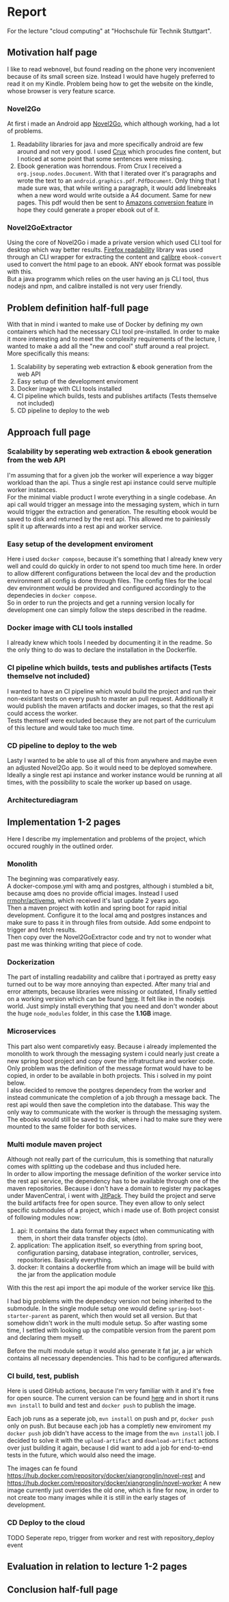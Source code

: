 # Report

For the lecture "cloud computing" at "Hochschule für Technik Stuttgart".

## Motivation half page
I like to read webnovel, but found reading on the phone very inconvenient because of its small screen size. Instead I would have hugely preferred to read it on my Kindle. Problem being how to get the website on the kindle, whose browser is very feature scarce.

### Novel2Go
At first i made an Android app [Novel2Go](https://github.com/XiangRongLin/Novel2Go), which although working, had a lot of problems.
1. Readability libraries for java and more specifically android are few around and not very good. I used [Crux](https://github.com/chimbori/crux) which procudes fine content, but I noticed at some point that some sentences were missing.
2. Ebook generation was horrendous. From Crux I received a `org.jsoup.nodes.Document`. With that I iterated over it's paragraphs and wrote the text to an `android.graphics.pdf.PdfDocument`. Only thing that I made sure was, that while writing a paragraph, it would add linebreaks when a new word would write outside a A4 document. Same for new pages. This pdf would then be sent to [Amazons conversion feature](https://www.amazon.com/gp/sendtokindle/email) in hope they could generate a proper ebook out of it.

### Novel2GoExtractor
Using the core of Novel2Go i made a private version which used CLI tool for desktop which way better results. [Firefox readability](https://github.com/mozilla/readability) library was used through an CLI wrapper for extracting the content and [calibre](https://calibre-ebook.com/) `ebook-convert` used to convert the html page to an ebook. ANY ebook format was possible with this.  
But a java programm which relies on the user having an js CLI tool, thus nodejs and npm, and calibre installed is not very user friendly.


## Problem definition half-full page
With that in mind i wanted to make use of Docker by defining my own containers which had the necessary CLI tool pre-installed. In order to make it more interesting and to meet the complexity requirements of the lecture, I wanted to make a add all the "new and cool" stuff around a real project.  
More specifically this means:

1. Scalability by seperating web extraction & ebook generation from the web API
2. Easy setup of the development enviroment
3. Docker image with CLI tools installed
4. CI pipeline which builds, tests and publishes artifacts (Tests themselve not included)
5. CD pipeline to deploy to the web


## Approach full page
### Scalability by seperating web extraction & ebook generation from the web API
I'm assuming that for a given job the worker will experience a way bigger workload than the api. Thus a single rest api instance could serve multiple worker instances.  
For the minimal viable product I wrote everything in a single codebase. An api call would trigger an message into the messaging system, which in turn would trigger the extraction and generation. The resulting ebook would be saved to disk and returned by the rest api. This allowed me to painlessly split it up afterwards into a rest api and worker service.

### Easy setup of the development enviroment
Here i used `docker compose`, because it's something that I already knew very well and could do quickly in order to not spend too much time here. In order to allow different configurations between the local dev and the production environment all config is done through files. The config files for the local dev environment would be provided and configured accordingly to the dependecies in `docker compose`.  
So in order to run the projects and get a running version locally for development one can simply follow the steps described in the readme.

### Docker image with CLI tools installed
I already knew which tools I needed by documenting it in the readme. So the only thing to do was to declare the installation in the Dockerfile.

### CI pipeline which builds, tests and publishes artifacts (Tests themselve not included)
I wanted to have an CI pipeline which would build the project and run their non-existant tests on every push to master an pull request. Additionally it would publish the maven artifacts and docker images, so that the rest api could access the worker.  
Tests themself were excluded because they are not part of the curriculum of this lecture and would take too much time.

### CD pipeline to deploy to the web
Lasty I wanted to be able to use all of this from anywhere and maybe even an adjusted Novel2Go app. So it would need to be deployed somewhere. Ideally a single rest api instance and worker instance would be running at all times, with the possibility to scale the worker up based on usage.

### Architecturediagram

## Implementation 1-2 pages
Here I describe my implementation and problems of the project, which occured roughly in the outlined order.

### Monolith
The beginning was comparatively easy.  
A docker-compose.yml with amq and postgres, although i stumbled a bit, because amq does no provide official images. Instead I used [rrmohr/activemq](https://hub.docker.com/r/rmohr/activemq/), which received it's last update 2 years ago.  
Then a maven project with kotlin and spring boot for rapid initial development. Configure it to the local amq and postgres instances and make sure to pass it in through files from outside. Add some endpoint to trigger and fetch results.  
Then copy over the Novel2GoExtractor code and try not to wonder what past me was thinking writing that piece of code.

### Dockerization
The part of installing readability and calibre that i portrayed as pretty easy turned out to be way more annoying than expected. After many trial and error attempts, because libraries were missing or outdated, I finally settled on a working version which can be found [here](https://github.com/NovelService/NovelWorker/blob/49f7d10a78093dfaa0c7c71fbcea56b83f56ec13/novel-worker-docker/Dockerfile). It felt like in the nodejs world. Just simply install everything that you need and don't wonder about the huge `node_modules` folder, in this case the __1.1GB__ image.

### Microservices
This part also went comparetivly easy. Because i already implemented the monolith to work through the messaging system i could nearly just create a new spring boot project and copy over the infratructure and worker code. Only problem was the definition of the message format would have to be copied, in order to be available in both projects. This i solved in my point below.  
I also decided to remove the postgres dependecy from the worker and instead communicate the completion of a job through a message back. The rest api would then save the completion into the database. This way the only way to communicate with the worker is through the messaging system. The ebooks would still be saved to disk, where i had to make sure they were mounted to the same folder for both services.

### Multi module maven project
Although not really part of the curriculum, this is something that naturally comes with splitting up the codebase and thus included here.  
In order to allow importing the message definition of the worker service into the rest api service, the dependency has to be available through one of the maven repositories. Because i don't have a domain to register my packages under MavenCentral, i went with [JitPack](https://jitpack.io/). They build the project and serve the build artifacts free for open source. They even allow to only select specific submodules of a project, which i made use of. 
Both project consist of following modules now:

1. api: It contains the data format they expect when communicating with them, in short their data transfer objects (dto).
2. application: The application itself, so everything from spring boot, configuration parsing, database integration, controller, services, repositories. Basically everything.
3. docker: It contains a dockerfile from which an image will be build with the jar from the application module

With this the rest api import the api module of the worker service like [this](https://github.com/NovelService/NovelRest/blob/ed3b2e825d64eef93112e7150f9eb4b7e33c4870/pom.xml#L46).

I had big problems with the dependecy version not being inherited to the submodule. In the single module setup one would define `spring-boot-starter-parent` as parent, which then would set all version. But that somehow didn't work in the multi module setup. So after wasting some time, I settled with looking up the compatible version from the parent pom and declaring them myself.

Before the multi module setup it would also generate it fat jar, a jar which contains all necessary dependencies. This had to be configured afterwards.

### CI build, test, publish
Here is used GitHub actions, because I'm very familiar with it and it's free for open source. The current version can be found [here](https://github.com/NovelService/NovelWorker/blob/49f7d10a78093dfaa0c7c71fbcea56b83f56ec13/.github/workflows/ci.yml) and in short it runs `mvn install` to build and test and `docker push` to publish the image.  

Each job runs as a seperate job, `mvn install` on push and pr, `docker push` only on push. But because each job has a completly new enviroment my `docker push` job didn't have access to the image from the `mvn install` job. I decided to solve it with the `upload-artifact` and `download-artifact` actions over just building it again, because I did want to add a job for end-to-end tests in the future, which would also need the image.

The images can fe found https://hub.docker.com/repository/docker/xiangronglin/novel-rest and https://hub.docker.com/repository/docker/xiangronglin/novel-worker
A new image currently just overrides the old one, which is fine for now, in order to not create too many images while it is still in the early stages of development.

### CD Deploy to the cloud
TODO Seperate repo, trigger from worker and rest with repository_deploy event

## Evaluation in relation to lecture 1-2 pages


## Conclusion half-full page
